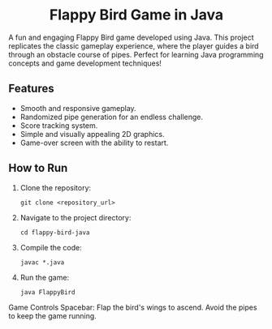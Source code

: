 <h1 align="center">Flappy Bird Game in Java</h1>
A fun and engaging Flappy Bird game developed using Java. This project replicates the classic gameplay experience, where the player guides a bird through an obstacle course of pipes. Perfect for learning Java programming concepts and game development techniques!

## Features

 - Smooth and responsive gameplay.
 - Randomized pipe generation for an endless challenge.
 - Score tracking system.
 - Simple and visually appealing 2D graphics.
 - Game-over screen with the ability to restart.

## How to Run

1. Clone the repository:
   
       git clone <repository_url>

2. Navigate to the project directory:

       cd flappy-bird-java

3. Compile the code:

       javac *.java

4. Run the game:

       java FlappyBird

Game Controls
Spacebar: Flap the bird's wings to ascend.
Avoid the pipes to keep the game running.
